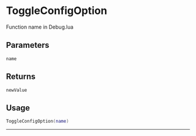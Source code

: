# ToggleConfigOption
Function name in Debug.lua
## Parameters
`name`
## Returns
`newValue`
## Usage
```lua
ToggleConfigOption(name)
```
---
